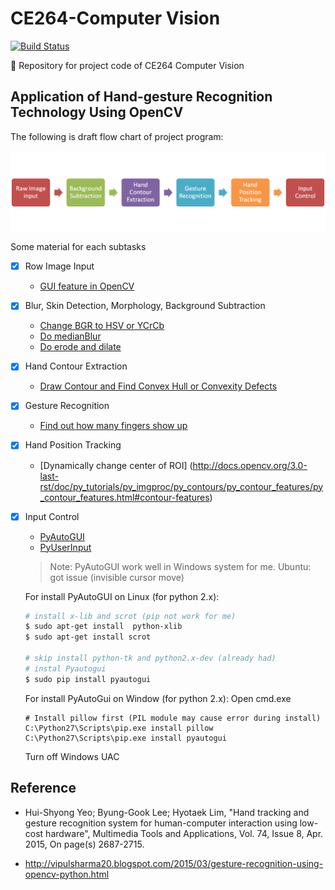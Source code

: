 # CE264-Computer Vision
[![Build Status](https://travis-ci.org/RobinCPC/CE264-Computer_Vision.svg?branch=master)](https://travis-ci.org/RobinCPC/CE264-Computer_Vision)

:school: Repository for project code of CE264 Computer Vision

## Application of Hand-gesture Recognition Technology Using OpenCV


The following is draft flow chart of project program:

![flow chart](./program_flow.png)

Some material for each subtasks

- [x] Row Image Input

   * [GUI feature in OpenCV](http://docs.opencv.org/3.0-last-rst/doc/py_tutorials/py_gui/py_table_of_contents_gui/py_table_of_contents_gui.html#py-table-of-content-gui)

- [x] Blur, Skin Detection, Morphology, Background Subtraction

    * [Change BGR to HSV or YCrCb](http://docs.opencv.org/3.0-last-rst/doc/py_tutorials/py_imgproc/py_colorspaces/py_colorspaces.html#converting-colorspaces)
    * [Do medianBlur](http://docs.opencv.org/3.0-last-rst/doc/py_tutorials/py_imgproc/py_filtering/py_filtering.html#filtering)
    * [Do erode and dilate](http://docs.opencv.org/3.0-last-rst/doc/py_tutorials/py_imgproc/py_morphological_ops/py_morphological_ops.html#morphological-ops)

- [x] Hand Contour Extraction

    * [Draw Contour and Find Convex Hull or Convexity Defects](http://docs.opencv.org/3.0-last-rst/doc/py_tutorials/py_imgproc/py_contours/py_table_of_contents_contours/py_table_of_contents_contours.html#table-of-content-contours)

- [x] Gesture Recognition

    * [Find out how many fingers show up](http://docs.opencv.org/3.0-last-rst/doc/py_tutorials/py_imgproc/py_contours/py_contours_more_functions/py_contours_more_functions.html#contours-more-functions)

- [x] Hand Position Tracking

    * [Dynamically change center of ROI] (http://docs.opencv.org/3.0-last-rst/doc/py_tutorials/py_imgproc/py_contours/py_contour_features/py_contour_features.html#contour-features) 

- [x] Input Control

    * [PyAutoGUI](http://pyautogui.readthedocs.org/en/latest/cheatsheet.html)
    * [PyUserInput](https://github.com/SavinaRoja/PyUserInput)
    
    > Note: PyAutoGUI work well in Windows system for me. Ubuntu: got issue (invisible cursor move)

    For install PyAutoGUI on Linux (for python 2.x):
    
    ``` bash
    # install x-lib and scrot (pip not work for me)
    $ sudo apt-get install  python-xlib
    $ sudo apt-get install scrot
    
    # skip install python-tk and python2.x-dev (already had)
    # instal Pyautogui
    $ sudo pip install pyautogui
    ```
    
    For install PyAutoGui on Window (for python 2.x):
    Open cmd.exe
    ```
    # Install pillow first (PIL module may cause error during install)
    C:\Python27\Scripts\pip.exe install pillow  
    C:\Python27\Scripts\pip.exe install pyautogui
    ```
    Turn off Windows UAC


## Reference

* Hui-Shyong Yeo; Byung-Gook Lee; Hyotaek Lim, "Hand tracking and gesture recognition system for 
  human-computer interaction using low-cost hardware", Multimedia Tools and Applications, Vol. 74, 
  Issue 8, Apr. 2015, On page(s) 2687-2715.

* http://vipulsharma20.blogspot.com/2015/03/gesture-recognition-using-opencv-python.html

